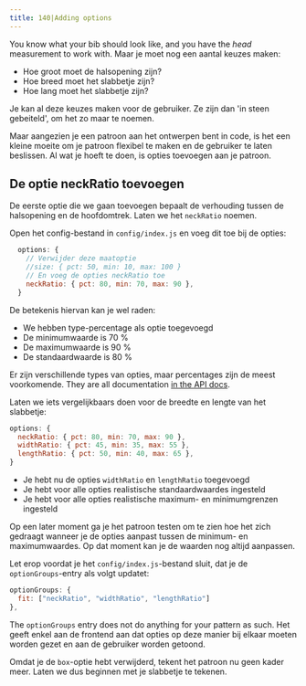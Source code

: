 ```yaml
---
title: 140|Adding options
---
```


You know what your bib should look like, and you have the *head* measurement to work with. Maar je moet nog een aantal keuzes maken:

 - Hoe groot moet de halsopening zijn?
 - Hoe breed moet het slabbetje zijn?
 - Hoe lang moet het slabbetje zijn?

Je kan al deze keuzes maken voor de gebruiker. Ze zijn dan 'in steen gebeiteld', om het zo maar te noemen.

Maar aangezien je een patroon aan het ontwerpen bent in code, is het een kleine moeite om je patroon flexibel te maken en de gebruiker te laten beslissen. Al wat je hoeft te doen, is opties toevoegen aan je patroon.

## De optie neckRatio toevoegen

De eerste optie die we gaan toevoegen bepaalt de verhouding tussen de halsopening en de hoofdomtrek. Laten we het `neckRatio` noemen.

Open het config-bestand in `config/index.js` en voeg dit toe bij de opties:

```js
  options: {
    // Verwijder deze maatoptie
    //size: { pct: 50, min: 10, max: 100 }
    // En voeg de opties neckRatio toe
    neckRatio: { pct: 80, min: 70, max: 90 }, 
  }
```

De betekenis hiervan kan je wel raden:

 - We hebben type-percentage als optie toegevoegd
 - De minimumwaarde is 70 %
 - De maximumwaarde is 90 %
 - De standaardwaarde is 80 %

<Note>

Er zijn verschillende types van opties, maar percentages zijn de meest voorkomende.
They are all documentation [in the API docs](/reference/api/config/#options).

</Note>

Laten we iets vergelijkbaars doen voor de breedte en lengte van het slabbetje:

```js
options: {
  neckRatio: { pct: 80, min: 70, max: 90 }, 
  widthRatio: { pct: 45, min: 35, max: 55 }, 
  lengthRatio: { pct: 50, min: 40, max: 65 }, 
}
```

 - Je hebt nu de opties `widthRatio` en `lengthRatio` toegevoegd
 - Je hebt voor alle opties realistische standaardwaardes ingesteld
 - Je hebt voor alle opties realistische maximum- en minimumgrenzen ingesteld

<Note>

Op een later moment ga je het patroon testen om te zien hoe het zich gedraagt wanneer je de opties aanpast tussen de minimum- en maximumwaardes. Op dat moment kan je de waarden nog altijd aanpassen.

</Note>

Let erop voordat je het `config/index.js`-bestand sluit, dat je de `optionGroups`-entry als volgt updatet:

```js
optionGroups: {
  fit: ["neckRatio", "widthRatio", "lengthRatio"]
},
```

<Note>

The `optionGroups` entry does not do anything for your pattern as such. 
Het geeft enkel aan de frontend aan dat opties op deze manier bij elkaar moeten worden gezet en aan de gebruiker worden getoond.

</Note>

Omdat je de `box`-optie hebt verwijderd, tekent het patroon nu geen kader meer. Laten we dus beginnen met je slabbetje te tekenen.
